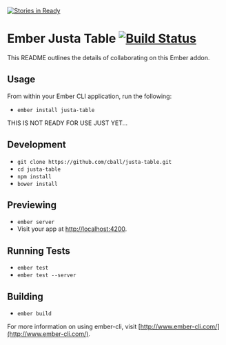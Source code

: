 [![Stories in Ready](https://badge.waffle.io/cball/justa-table.png?label=ready&title=Ready)](https://waffle.io/cball/justa-table)
# Ember Justa Table [![Build Status](https://travis-ci.org/cball/justa-table.svg?branch=master)](https://travis-ci.org/cball/justa-table)

This README outlines the details of collaborating on this Ember addon.

## Usage

From within your Ember CLI application, run the following:

* `ember install justa-table`

THIS IS NOT READY FOR USE JUST YET...

## Development

* `git clone https://github.com/cball/justa-table.git`
* `cd justa-table`
* `npm install`
* `bower install`

## Previewing

* `ember server`
* Visit your app at [http://localhost:4200](http://localhost:4200).

## Running Tests

* `ember test`
* `ember test --server`

## Building

* `ember build`

For more information on using ember-cli, visit [http://www.ember-cli.com/](http://www.ember-cli.com/).

